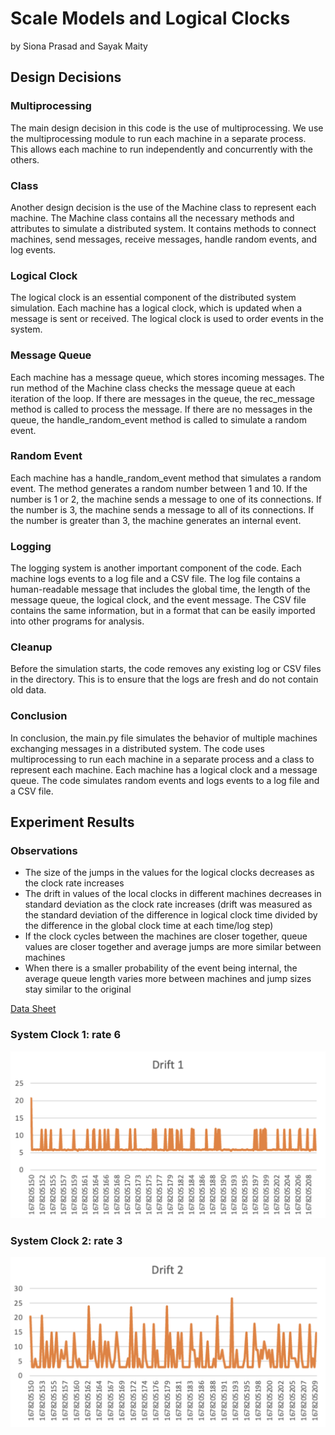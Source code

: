 # Scale Models and Logical Clocks
by Siona Prasad and Sayak Maity


## Design Decisions

### Multiprocessing
The main design decision in this code is the use of multiprocessing. We use the multiprocessing module to run each machine in a separate process. This allows each machine to run independently and concurrently with the others.
### Class
Another design decision is the use of the Machine class to represent each machine. The Machine class contains all the necessary methods and attributes to simulate a distributed system. It contains methods to connect machines, send messages, receive messages, handle random events, and log events.

### Logical Clock
The logical clock is an essential component of the distributed system simulation. Each machine has a logical clock, which is updated when a message is sent or received. The logical clock is used to order events in the system.

### Message Queue
Each machine has a message queue, which stores incoming messages. The run method of the Machine class checks the message queue at each iteration of the loop. If there are messages in the queue, the rec_message method is called to process the message. If there are no messages in the queue, the handle_random_event method is called to simulate a random event.
### Random Event
Each machine has a handle_random_event method that simulates a random event. The method generates a random number between 1 and 10. If the number is 1 or 2, the machine sends a message to one of its connections. If the number is 3, the machine sends a message to all of its connections. If the number is greater than 3, the machine generates an internal event.
### Logging
The logging system is another important component of the code. Each machine logs events to a log file and a CSV file. The log file contains a human-readable message that includes the global time, the length of the message queue, the logical clock, and the event message. The CSV file contains the same information, but in a format that can be easily imported into other programs for analysis.
### Cleanup
Before the simulation starts, the code removes any existing log or CSV files in the directory. This is to ensure that the logs are fresh and do not contain old data.
### Conclusion
In conclusion, the main.py file simulates the behavior of multiple machines exchanging messages in a distributed system. The code uses multiprocessing to run each machine in a separate process and a class to represent each machine. Each machine has a logical clock and a message queue. The code simulates random events and logs events to a log file and a CSV file.


## Experiment Results

### Observations
* The size of the jumps in the values for the logical clocks decreases as the clock rate increases
* The drift in values of the local clocks in different machines decreases in standard deviation as the clock rate increases (drift was measured as the standard deviation of the difference in logical clock time divided by the difference in the global clock time at each time/log step)
* If the clock cycles between the machines are closer together, queue values are closer together and average jumps are more similar between machines
* When there is a smaller probability of the event being internal, the average queue length varies more between machines and jump sizes stay similar to the original

[Data Sheet](https://docs.google.com/spreadsheets/d/1tAanilzdFsolDjkegcVqjUamSsm829LlVw85UvUrcJs/edit#gid=898764490)

### System Clock 1: rate 6
![Machine 1: rate 6](Images/1.png)
### System Clock 2: rate 3
![Machine 2: rate 3](Images/2.png)
